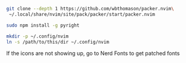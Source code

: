 ```bash
git clone --depth 1 https://github.com/wbthomason/packer.nvim\
 ~/.local/share/nvim/site/pack/packer/start/packer.nvim

sudo npm install -g pyright

mkdir -p ~/.config/nvim
ln -s /path/to/this/dir ~/.config/nvim
```

If the icons are not showing up, go to Nerd Fonts to get patched fonts